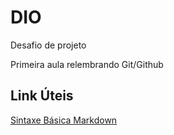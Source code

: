 # DIO
Desafio de projeto

Primeira aula relembrando Git/Github

## Link Úteis
[Sintaxe Básica Markdown](https://www.markdownguide.org/basic-syntax/)
